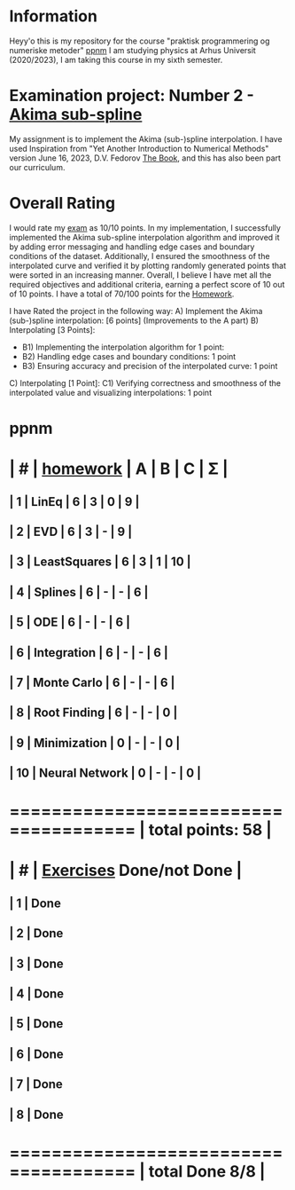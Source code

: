 # Information
Heyy'o this is my repository for the course "praktisk programmering og numeriske metoder" [ppnm](https://kursuskatalog.au.dk/da/course/117654/Praktisk-programmering-og-numeriske-metoder)
I am studying physics at Arhus Universit (2020/2023), I am taking this course in my sixth semester.

# Examination project: Number 2 - [Akima sub-spline](https://github.com/Benedikttk/ppmnm/tree/main/Eksamen)
My assignment is to implement the Akima (sub-)spline interpolation. 
I have used Inspiration from "Yet Another Introduction to Numerical Methods" version June 16, 2023, D.V. Fedorov [The Book](http://212.27.24.106:8080/prog/book/book.pdf), and this has also been part our curriculum.

# Overall Rating
I would rate my  [exam](https://github.com/Benedikttk/ppmnm/tree/main/Eksamen) as 10/10 points. In my implementation, I successfully implemented the Akima sub-spline interpolation algorithm and improved it by adding error messaging and handling edge cases and boundary conditions of the dataset. Additionally, I ensured the smoothness of the interpolated curve and verified it by plotting randomly generated points that were sorted in an increasing manner. Overall, I believe I have met all the required objectives and additional criteria, earning a perfect score of 10 out of 10 points. I have a total of 70/100 points for the [Homework](https://github.com/Benedikttk/ppmnm/tree/main/Assignments).

I have Rated the project in the following way:
A) Implement the Akima (sub-)spline interpolation: [6 points]
          (Improvements to the A part)
B) Interpolating [3 Points]:
  * B1) Implementing the interpolation algorithm for 1 point:
  * B2) Handling edge cases and boundary conditions: 1 point
  * B3) Ensuring accuracy and precision of the interpolated curve: 1 point

C) Interpolating [1 Point]:
C1) Verifying correctness and smoothness of the interpolated value and visualizing interpolations: 1 point

# ppnm

| #  | [homework](https://github.com/Benedikttk/ppmnm/tree/main/Assignments)      | A | B | C | Σ  |
 ======================================
| 1  | LinEq         | 6 | 3 | 0 | 9  |
---------------------------------------
| 2  | EVD           | 6 | 3 | - |  9 |
---------------------------------------
| 3  | LeastSquares  | 6 | 3 | 1 |  10 |
---------------------------------------
| 4  | Splines       | 6 | - | - |  6 |
---------------------------------------
| 5  | ODE       | 6 | - | - |  6 |
---------------------------------------
| 6  | Integration       | 6 | - | - |  6 |
---------------------------------------
| 7  | Monte Carlo       | 6 | - | - |  6 |
---------------------------------------
| 8  | Root Finding       | 6 | - | - |  0 |
---------------------------------------
| 9 | Minimization      | 0 | - | - |  0 |
---------------------------------------
| 10 | Neural Network     | 0 | - | - |  0 |
---------------------------------------
 ======================================
|                    total points: 58  |
 ======================================

| #  | [Exercises](https://github.com/Benedikttk/ppmnm/tree/main/T%C3%B8)      Done/not Done   |
 ======================================
| 1  |          Done
---------------------------------------
| 2  |          Done
---------------------------------------
| 3  |          Done
---------------------------------------
| 4  |          Done
---------------------------------------
| 5  |          Done
---------------------------------------
| 6  |          Done
---------------------------------------
| 7  |          Done
---------------------------------------
| 8  |          Done
---------------------------------------
 ======================================
|                    total Done 8/8   |
 ======================================
